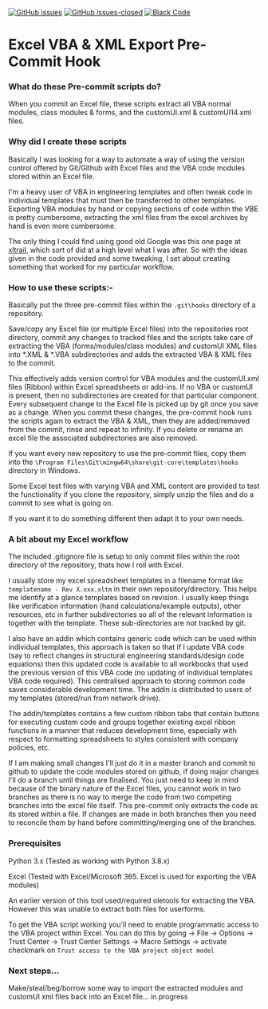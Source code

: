 [![GitHub issues](https://img.shields.io/github/issues-raw/Agent6-6-6/Excel-VBA-XML-Export-Pre-Commit-Hook.svg?color=RED&style=flat-square)](https://GitHub.com/Agent6-6-6/Excel-VBA-XML-Export-Pre-Commit-Hook/issues)
[![GitHub issues-closed](https://img.shields.io/github/issues-closed-raw/Agent6-6-6/Excel-VBA-XML-Export-Pre-Commit-Hook.svg?color=brightgreen&style=flat-square)](https://GitHub.com/Agent6-6-6/Excel-VBA-XML-Export-Pre-Commit-Hook/issues?q=is%3Aissue+is%3Aclosed)
[![Black Code](https://img.shields.io/badge/code%20style-black-000000.svg?style=flat-square)](https://github.com/ambv/Black)


# Excel VBA & XML Export Pre-Commit Hook

### What do these Pre-commit scripts do?
When you commit an Excel file, these scripts extract all VBA normal modules, class modules & forms, and the customUI.xml & customUI14.xml files.

### Why did I create these scripts
Basically I was looking for a way to automate a way of using the version control offered by Git/Github with Excel files and the VBA code modules stored within an Excel file.

I'm a heavy user of VBA in engineering templates and often tweak code in individual templates that must then be transferred to other templates. Exporting VBA modules by hand or copying sections of code within the VBE is pretty cumbersome, extracting the xml files from the excel archives by hand is even more cumbersome.

The only thing I could find using good old Google was this one page at [xltrail](https://www.xltrail.com/blog/auto-export-vba-commit-hook), which sort of did at a high level what I was after. So with the ideas given in the code provided and some tweaking, I set about creating something that worked for my particular workflow.

### How to use these scripts:-
Basically put the three pre-commit files within the `.git\hooks` directory of a repository.

Save/copy any Excel file (or multiple Excel files) into the repositories root directory, commit any changes to tracked files and the scripts take care of extracting the VBA (forms/modules/class modules) and customUI XML files into *.XML & *.VBA subdirectories and adds the extracted VBA & XML files to the commit.

This effectively adds version control for VBA modules and the customUI.xml files (Ribbon) within Excel spreadsheets or add-ins. If no VBA or customUI is present, then no subdirectories are created for that particular component. Every subsequent change to the Excel file is picked up by git once you save as a change. When you commit these changes, the pre-commit hook runs the scripts again to extract the VBA & XML, then they are added/removed from the commit, rinse and repeat to infinity. If you delete or rename an excel file the associated subdirectories are also removed.

If you want every new repository to use the pre-commit files, copy them into the `\Program Files\Git\mingw64\share\git-core\templates\hooks` directory in Windows.

Some Excel test files with varying VBA and XML content are provided to test the functionality if you clone the repository, simply unzip the files and do a commit to see what is going on.

If you want it to do something different then adapt it to your own needs.

### A bit about my Excel workflow
The included .gitignore file is setup to only commit files within the root directory of the repository, thats how I roll with Excel.

I usually store my excel spreadsheet templates in a filename format like `templatename - Rev X.xxx.xltm` in their own repository/directory. This helps me identify at a glance templates based on revision. I usually keep things like verification information (hand calculations/example outputs), other resources, etc in further subdirectories so all of the relevant information is together with the template. These sub-directories are not tracked by git.

I also have an addin which contains generic code which can be used within individual templates, this approach is taken so that if I update VBA code (say to reflect changes in structural engineering standards/design code equations) then this updated code is available to all workbooks that used the previous version of this VBA code (no updating of individual templates VBA code required). This centralised approach to storing common code saves considerable development time. The addin is distributed to users of my templates (stored/run from network drive).

The addin/templates contains a few custom ribbon tabs that contain buttons for executing custom code and groups together existing excel ribbon functions in a manner that reduces development time, especially with respect to formatting spreadsheets to styles consistent with company policies, etc.

If I am making small changes I'll just do it in a master branch and commit to github to update the code modules stored on github, if doing major changes I'll do a branch until things are finalised. You just need to keep in mind because of the binary nature of the Excel files, you cannot work in two branches as there is no way to merge the code from two competing branches into the excel file itself. This pre-commit only extracts the code as its stored within a file. If changes are made in both branches then you need to reconcile them by hand before committing/merging one of the branches.

### Prerequisites
Python 3.x (Tested as working with Python 3.8.x)

Excel (Tested with Excel/Microsoft 365. Excel is used for exporting the VBA modules)

An earlier version of this tool used/required oletools for extracting the VBA. However this was unable to extract both files for userforms.

To get the VBA script working you'll need to enable programmatic access to the VBA project within Excel. You can do this by going -> File -> Options -> Trust Center -> Trust Center Settings -> Macro Settings -> activate checkmark on `Trust access to the VBA project object model`

### Next steps...
Make/steal/beg/borrow some way to import the extracted modules and customUI xml files back into an Excel file... in progress
